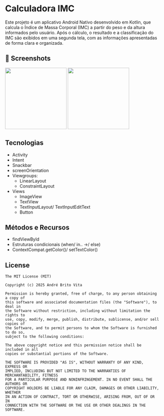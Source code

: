 # Calculadora IMC
Este projeto é um aplicativo Android Nativo desenvolvido em Kotlin, que calcula o Índice de Massa Corporal (IMC) a partir do peso e da altura informados pelo usuário. Após o cálculo, o resultado e a classificação do IMC são exibidos em uma segunda tela, com as informações apresentadas de forma clara e organizada.

## :camera_flash: Screenshots
<!-- You can add more screenshots here if you like -->
<img src="https://github.com/user-attachments/assets/513a4914-be26-482d-9a89-bcb49d4991e2" width=200/> <img src="https://github.com/user-attachments/assets/9a6a1069-11a1-48fb-b572-644773666d4f" width=200/>


## Tecnologias
- Activity
- Intent
- Snackbar
- screenOrientation
- Viewgroups:
  - LinearLayout
  - ConstraintLayout
- Views
  - ImageView
  - TextView
  - TextInputLayout/ TextInputEditText
  - Button
 
 ## Métodos e Recursos
 - findViewById
 - Estruturas condicionais (when/ in.. ->/ else)
 - ContextCompat.getColor()/ setTextColor() 


## License
```
The MIT License (MIT)

Copyright (c) 2025 André Brito Vita

Permission is hereby granted, free of charge, to any person obtaining a copy of
this software and associated documentation files (the "Software"), to deal in
the Software without restriction, including without limitation the rights to
use, copy, modify, merge, publish, distribute, sublicense, and/or sell copies of
the Software, and to permit persons to whom the Software is furnished to do so,
subject to the following conditions:

The above copyright notice and this permission notice shall be included in all
copies or substantial portions of the Software.

THE SOFTWARE IS PROVIDED "AS IS", WITHOUT WARRANTY OF ANY KIND, EXPRESS OR
IMPLIED, INCLUDING BUT NOT LIMITED TO THE WARRANTIES OF MERCHANTABILITY, FITNESS
FOR A PARTICULAR PURPOSE AND NONINFRINGEMENT. IN NO EVENT SHALL THE AUTHORS OR
COPYRIGHT HOLDERS BE LIABLE FOR ANY CLAIM, DAMAGES OR OTHER LIABILITY, WHETHER
IN AN ACTION OF CONTRACT, TORT OR OTHERWISE, ARISING FROM, OUT OF OR IN
CONNECTION WITH THE SOFTWARE OR THE USE OR OTHER DEALINGS IN THE SOFTWARE.
```
